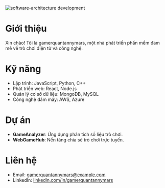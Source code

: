 ![software-architecture development](https://media4.giphy.com/media/v1.Y2lkPTdiYzJhNDkwN2Q5NXlkaHh6dTkxM2F0dzVpc3EycGFqMnBrdXp2eGJiYml5NnZzdCZlcD12MV9naWZzX3NlYXJjaCZjdD1n/UzVAgtxx7DBra/giphy.gif)

# Giới thiệu
Xin chào! Tôi là gamerquantannymars, một nhà phát triển phần mềm đam mê về trò chơi điện tử và công nghệ.

# Kỹ năng
- Lập trình: JavaScript, Python, C++  
- Phát triển web: React, Node.js  
- Quản lý cơ sở dữ liệu: MongoDB, MySQL  
- Công nghệ đám mây: AWS, Azure

# Dự án
- **GameAnalyzer**: Ứng dụng phân tích số liệu trò chơi.  
- **WebGameHub**: Nền tảng chia sẻ trò chơi trực tuyến.

# Liên hệ
- Email: gamerquantannymars@example.com  
- LinkedIn: [linkedin.com/in/gamerquantannymars](https://linkedin.com/in/gamerquantannymars)